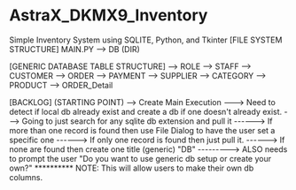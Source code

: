 # AstraX_DKMX9_Inventory
Simple Inventory System using SQLITE, Python, and Tkinter
[FILE SYSTEM STRUCTURE]
MAIN.PY
--> DB (DIR)

[GENERIC DATABASE TABLE STRUCTURE]
--> ROLE
--> STAFF
--> CUSTOMER
--> ORDER
--> PAYMENT
--> SUPPLIER
--> CATEGORY
--> PRODUCT
--> ORDER_Detail

[BACKLOG]
(STARTING POINT)
--> Create Main Execution
---> Need to detect if local db already exist and create a db if one doesn't already exist.
---> Going to just search for any sqlite db extension and pull it
------> If more than one record is found then use File Dialog to have the user set a specific one
------> If only one record is found then just pull it.
------> If none are found then create one title (generic) "DB"
---------> ALSO needs to prompt the user "Do you want to use generic db setup or create your own?"
********** NOTE: This will allow users to make their own db columns.
